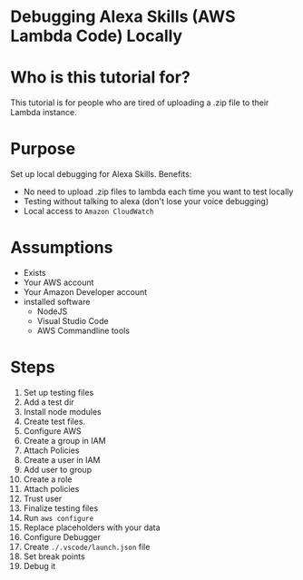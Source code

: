 Debugging Alexa Skills (AWS Lambda Code) Locally
======

# Who is this tutorial for?

This tutorial is for people who are tired of uploading a .zip file to their Lambda instance.

# Purpose

Set up local debugging for Alexa Skills.
Benefits:

* No need to upload .zip files to lambda each time you want to test locally
* Testing without talking to alexa (don't lose your voice debugging)
* Local access to `Amazon CloudWatch`


# Assumptions
* Exists
 * Your AWS account
 * Your Amazon Developer account
* installed software
  * NodeJS
  * Visual Studio Code
  * AWS Commandline tools

# Steps

1. Set up testing files
  1. Add a test dir
  2. Install node modules
  3. Create test files.
2. Configure AWS
  1. Create a group in IAM
  2. Attach Policies
  3. Create a user in IAM
  4. Add user to group
  5. Create a role
  6. Attach policies
  7. Trust user
3. Finalize testing files
  1. Run `aws configure`
  2. Replace placeholders with your data
4. Configure Debugger
  1. Create `./.vscode/launch.json` file
  2. Set break points
  3. Debug it
